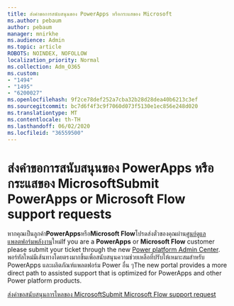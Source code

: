 ```yaml
---
title: ส่งคําขอการสนับสนุนของ PowerApps หรือกระแสของ Microsoft
ms.author: pebaum
author: pebaum
manager: mnirkhe
ms.audience: Admin
ms.topic: article
ROBOTS: NOINDEX, NOFOLLOW
localization_priority: Normal
ms.collection: Adm_O365
ms.custom:
- "1494"
- "1495"
- "6200027"
ms.openlocfilehash: 9f2ce78def252a7cba32b28d28dea40b6213c3ef
ms.sourcegitcommit: bc7d6f4f3c9f7060d073f5130e1ec856e248d020
ms.translationtype: MT
ms.contentlocale: th-TH
ms.lasthandoff: 06/02/2020
ms.locfileid: "36559500"
---
```

# <a name="submit-powerapps-or-microsoft-flow-support-requests"></a><span data-ttu-id="3df93-102">ส่งคําขอการสนับสนุนของ PowerApps หรือกระแสของ Microsoft</span><span class="sxs-lookup"><span data-stu-id="3df93-102">Submit PowerApps or Microsoft Flow support requests</span></span>

<span data-ttu-id="3df93-103">หากคุณเป็นลูกค้า**PowerApps**หรือ**Microsoft Flow**โปรดส่งตั๋วของคุณผ่าน[ศูนย์ดูแลแพลตฟอร์มพลังงาน](https://admin.powerplatform.microsoft.com/support?newTicket&product=15819)ใหม่</span><span class="sxs-lookup"><span data-stu-id="3df93-103">If you are a **PowerApps** or **Microsoft Flow** customer please submit your ticket through the new [Power platform Admin Center](https://admin.powerplatform.microsoft.com/support?newTicket&product=15819).</span></span> <span data-ttu-id="3df93-104">พอร์ทัลใหม่มีเส้นทางโดยตรงมากขึ้นเพื่อสนับสนุนความช่วยเหลือที่ปรับให้เหมาะสมสําหรับ PowerApps และผลิตภัณฑ์แพลตฟอร์ม Power อื่น ๆ</span><span class="sxs-lookup"><span data-stu-id="3df93-104">The new portal provides a more direct path to assisted support that is optimized for PowerApps and other Power platform products.</span></span>

[<span data-ttu-id="3df93-105">ส่งคําขอสนับสนุนการไหลของ Microsoft</span><span class="sxs-lookup"><span data-stu-id="3df93-105">Submit Microsoft Flow support request</span></span>](https://admin.powerplatform.microsoft.com/support?newTicket&product=Flow)